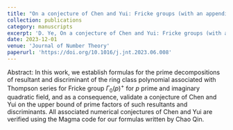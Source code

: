 ```yaml
---
title: "On a conjecture of Chen and Yui: Fricke groups (with an appendix by Chao Qin)"
collection: publications
category: manuscripts
excerpt: 'D. Ye, On a conjecture of Chen and Yui: Fricke groups (with an appendix by Chao Qin), Journal of Number Theory, 253 (2023), 17-68.'
date: 2023-12-01
venue: 'Journal of Number Theory'
paperurl: 'https://doi.org/10.1016/j.jnt.2023.06.008'
---
```

Abstract: In this work, we establish formulas for the prime decompositions of resultant and discriminant of the ring class polynomial associated with Thompson series for Fricke group $\Gamma_{0}(p)^{+}$ for $p$ prime and  imaginary quadratic field, and as a consequence, validate a conjecture of Chen and Yui on the upper bound of prime factors of such resultants and discriminants. All associated numerical conjectures of Chen and Yui are verified using the Magma code for our formulas written by Chao Qin.
